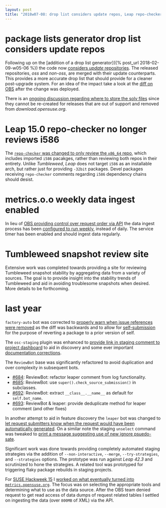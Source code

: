```yaml
---
layout: post
title: "2018w07-08: drop list considers update repos, Leap repo-checker ignores i586, metrics.o.o weekly ingest, and more"
---
```


# package lists generator drop list considers update repos

Following up on the [addition of a drop list generator]({% post_url 2018-02-09-w05-06 %}) the code now [considers _update_ repositories](https://github.com/openSUSE/osc-plugin-factory/pull/1406). The released repositories, _oss_ and _non-oss_, are merged with their update counterparts. This provides a more accurate drop list that should provide for a cleaner post-upgrade system. For an idea of the impact take a look at the [diff on OBS](https://build.opensuse.org/package/rdiff/openSUSE:Leap:15.0/000product?full_diff=true&linkrev=base&rev=141) after the change was deployed.

There is an [ongoing discussion regarding where to store the solv files](https://github.com/openSUSE/osc-plugin-factory/issues/1407) since they cannot be re-created for releases that are out of support and removed from _download.opensuse.org_.

# Leap 15.0 repo-checker no longer reviews i586

The [`repo-checker` was changed to only review the `x86_64` repo](https://github.com/openSUSE/osc-plugin-factory/pull/1405), which includes imported `i586` pacakges, rather than reviewing both repos in their entirety. Unlike _Tumbleweed_, _Leap_ does not target `i586` as an installable arch, but rather just for providing `-32bit` packages. Devel packages receiving `repo-checker` comments regarding `i586` dependency chains should desist.

# metrics.o.o weekly data ingest enabled

In lieu of [OBS providing control over request order via API](https://github.com/openSUSE/open-build-service/issues/4108) the data ingest process has been [configured to run weekly](https://github.com/openSUSE/osc-plugin-factory/blob/adb01e2c58c93fdd20e4d7ba12f0ac518a35a8d9/systemd/osrt-metrics%40.timer#L8), instead of daily. The service timer has been enabled and should ingest data regularly.

# Tumbleweed snapshot review site

Extensive work was completed towards providing a site for reviewing Tumbleweed snapshot stability by aggregating data from a variety of sources. The goal is to provide insight into the stability trends of Tumbleweed and aid in avoiding troublesome snapshots when desired. More details to be forthcoming.

# last year

`factory-auto` bot was corrected to [properly warn when issue references were removed](https://github.com/openSUSE/osc-plugin-factory/pull/679) as the diff was backwards and to allow for [self-submission](https://github.com/openSUSE/osc-plugin-factory/pull/682) for the purpose of reverting a package to a prior version of self.

The `osc-staging` plugin was enhanced to [provide link in staging comment to project dashboard](https://github.com/openSUSE/osc-plugin-factory/pull/683) to aid in discovery and some ever important [documentation corrections](https://github.com/openSUSE/osc-plugin-factory/pull/686).

The `ReviewBot` base was significantly refactored to avoid duplication and over complexity in subsequent bots.

- [#684](https://github.com/openSUSE/osc-plugin-factory/pull/684): ReviewBot: refactor leaper comment from log functionality.
- [#685](https://github.com/openSUSE/osc-plugin-factory/pull/685): ReviewBot: use `super().check_source_submission()` in subclasses.
- [#692](https://github.com/openSUSE/osc-plugin-factory/pull/692): ReviewBot: extract `__class__.__name__` as default for `self.bot_name`.
- [#693](https://github.com/openSUSE/osc-plugin-factory/pull/693): ReviewBot & leaper: provide deduplicate method for leaper comment (and other fixes)

In another attempt to aid in feature discovery the `leaper` bot was changed to [let request submitters know when the request would have been automatically generated](https://github.com/openSUSE/osc-plugin-factory/pull/694). On a similar note the staging `unselect` command was tweaked to [print a message suggesting use of new ignore psuedo-sate](https://github.com/openSUSE/osc-plugin-factory/pull/695).

Significant work was done towards providing completely automated staging strategies via the addition of `--non-interactive`, `--merge`, `--try-strategies`, and `--strategies` options. The prototype was run against _Leap 42.3_ and scrutinized to hone the strategies. A related tool was prototyped for triggering flaky package rebuilds in staging projects.

For [SUSE Hackweek 15](https://hackweek.suse.com/15) I [worked on what eventually turned into `metrics.opensuse.org`](https://hackweek.suse.com/15/projects/track-statistics-on-the-opensuse-staging-process-to-gain-feedback-on-changes). The focus was on selecting the appropriate tools and determining what to use as the data source. After the OBS team denied request to get read access of data dumps of request related tables I settled on ingesting the data (over `800MB` of XML) via the API.
